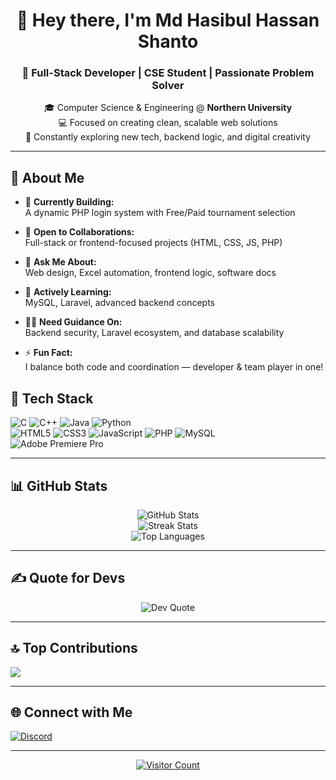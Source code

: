 <h1 align="center">👋 Hey there, I'm Md Hasibul Hassan Shanto</h1>

<h3 align="center">🚀 Full-Stack Developer | CSE Student | Passionate Problem Solver</h3>

<p align="center">
🎓 Computer Science & Engineering @ <b>Northern University</b> <br/>
💻 Focused on creating clean, scalable web solutions <br/>
🧠 Constantly exploring new tech, backend logic, and digital creativity
</p>

---

## 🔎 About Me

- 🔭 **Currently Building:**  
  A dynamic PHP login system with Free/Paid tournament selection

- 🤝 **Open to Collaborations:**  
  Full-stack or frontend-focused projects (HTML, CSS, JS, PHP)

- 💬 **Ask Me About:**  
  Web design, Excel automation, frontend logic, software docs

- 🌱 **Actively Learning:**  
  MySQL, Laravel, advanced backend concepts

- 🙋‍♂️ **Need Guidance On:**  
  Backend security, Laravel ecosystem, and database scalability

- ⚡ **Fun Fact:**  
  I balance both code and coordination — developer & team player in one!



## 💼 Tech Stack

![C](https://img.shields.io/badge/c-%2300599C.svg?style=for-the-badge&logo=c&logoColor=white)
![C++](https://img.shields.io/badge/c++-%2300599C.svg?style=for-the-badge&logo=c%2B%2B&logoColor=white)
![Java](https://img.shields.io/badge/java-%23ED8B00.svg?style=for-the-badge&logo=openjdk&logoColor=white)
![Python](https://img.shields.io/badge/python-3670A0?style=for-the-badge&logo=python&logoColor=ffdd54)  
![HTML5](https://img.shields.io/badge/html5-%23E34F26.svg?style=for-the-badge&logo=html5&logoColor=white)
![CSS3](https://img.shields.io/badge/css3-%231572B6.svg?style=for-the-badge&logo=css3&logoColor=white)
![JavaScript](https://img.shields.io/badge/javascript-%23323330.svg?style=for-the-badge&logo=javascript&logoColor=%23F7DF1E)
![PHP](https://img.shields.io/badge/php-%23777BB4.svg?style=for-the-badge&logo=php&logoColor=white)
![MySQL](https://img.shields.io/badge/mysql-%2300f.svg?style=for-the-badge&logo=mysql&logoColor=white)  
![Adobe Premiere Pro](https://img.shields.io/badge/Adobe%20Premiere%20Pro-9999FF.svg?style=for-the-badge&logo=Adobe%20Premiere%20Pro&logoColor=white)

---

## 📊 GitHub Stats

<p align="center">
  <img src="https://github-readme-stats.vercel.app/api?username=shanto812&theme=dark&hide_border=false&include_all_commits=true&count_private=true" alt="GitHub Stats" />
  <br/>
  <img src="https://nirzak-streak-stats.vercel.app/?user=shanto812&theme=dark&hide_border=false" alt="Streak Stats" />
  <br/>
  <img src="https://github-readme-stats.vercel.app/api/top-langs/?username=shanto812&theme=dark&hide_border=false&layout=compact" alt="Top Languages" />
</p>

---

## ✍️ Quote for Devs

<p align="center">
  <img src="https://quotes-github-readme.vercel.app/api?type=horizontal&theme=light" alt="Dev Quote" />
</p>

---

## 🔝 Top Contributions

![](https://github-contributor-stats.vercel.app/api?username=shanto812&limit=5&theme=cobalt&combine_all_yearly_contributions=true)

---

## 🌐 Connect with Me

[![Discord](https://img.shields.io/badge/Discord-%237289DA.svg?style=for-the-badge&logo=discord&logoColor=white)](https://discord.gg/karven12)

---

<p align="center">
  <a href="https://visitcount.itsvg.in">
    <img src="https://visitcount.itsvg.in/api?id=shanto812&icon=1&color=2" alt="Visitor Count"/>
  </a>
</p>

<!-- Proudly crafted by Shanto | Powered with ❤️ | Generated via GPRM -->
